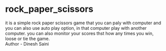 # rock_paper_scissors
it is a simple rock paper scissors game that you can paly with computer and you can also use auto play option, in that computer play with another  computer. you can also monitor your scores thst how any times you win, loose or tie the game. 
<br>
Author - Dinesh Saini
